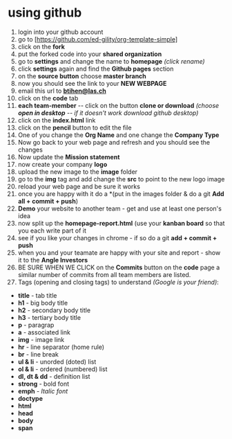# using github

1. login into your github account
2. go to [https://github.com/ed-gility/org-template-simple]
3. click on the **fork**
4. put the forked code into your **shared organization**
5. go to **settings** and change the name to **homepage** *(click rename)*
6. click **settings** again and find the **Github pages** section
7. on the **source button** choose **master branch**
8. now you should see the link to your **NEW WEBPAGE**
9. email this url to **btihen@las.ch**
10. click on the **code** tab
11. **each team-member** -- click on the button **clone or download** *(choose **open in desktop** -- if it doesn't work download github desktop)*
12. click on the **index.html** link
13. click on the **pencil** button to edit the file
14. One of you change the **Org Name** and one change the **Company Type**
15. Now go back to your web page and refresh and you should see the changes
18. Now update the **Mission statement**
19. now create your company **logo**
20. upload the new image to the **image** folder
21. go to the **img** tag and add change the **src** to point to the new logo image
20. reload your web page and be sure it works
21. once you are happy with it do a *(put in the images folder & do a git **Add all + commit + push**)
22. **Demo** your website to another team - get and use at least one person's idea
23. now split up the **homepage-report.html** (use your **kanban board** so that you each write part of it
24. see if you like your changes in chrome - if so do a git **add + commit + push**
25. when you and your teamate are happy with your site and report - show it to the **Angle Investors**
26. BE SURE WHEN WE CLICK on the **Commits** button on the **code** page a similar number of commits from all team members are listed.
27. Tags (opening and closing tags) to understand *(Google is your friend)*: 
  * **title** - tab title
  * **h1**  - big body title
  * **h2**  - secondary body title
  * **h3**  - tertiary body title
  * **p**   - paragrap
  * **a**   - associated link
  * **img** - image link
  * **hr**  - line separator (home rule)
  * **br**  - line break
  * **ul & li** - unorded (doted) list
  * **ol & li** - ordered (numbered) list
  * **dl, dt & dd** - definition list
  * **strong** - bold font
  * **emph** - *Italic font*
  * **doctype**
  * **html**
  * **head**
  * **body**
  * **span**
  
